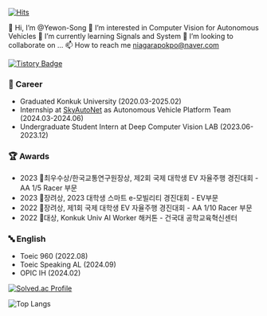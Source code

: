 [![Hits](https://hits.seeyoufarm.com/api/count/incr/badge.svg?url=https%3A%2F%2Fgithub.com%2FYewon-Song%2FYewon-Song%2F&count_bg=%2379C83D&title_bg=%23555555&icon=ferrari.svg&icon_color=%23E7E7E7&title=hits&edge_flat=false)](https://hits.seeyoufarm.com)

👋 Hi, I’m @Yewon-Song
👀 I’m interested in Computer Vision for Autonomous Vehicles
🌱 I’m currently learning Signals and System
💞️ I’m looking to collaborate on ...
📫 How to reach me niagarapokpo@naver.com

[![Tistory Badge](https://img.shields.io/badge/Tech%20Blog-555263?style=flat&logoColor=white)]("https://niagarapokpo.tistory.com/)

### 💼 Career
- Graduated Konkuk University (2020.03-2025.02)
- Internship at [SkyAutoNet](https://www.skyautonet.com/) as Autonomous Vehicle Platform Team (2024.03-2024.06)
- Undergraduate Student Intern at Deep Computer Vision LAB (2023.06-2023.12)

### 🏆 Awards
- 2023 🥈최우수상/한국교통연구원장상, 제2회 국제 대학생 EV 자율주행 경진대회 - AA 1/5 Racer 부문  
- 2023 🥉장려상,   2023 대학생 스마트 e-모빌리티 경진대회 - EV부문
- 2022 🥉장려상,   제1회 국제 대학생 EV 자율주행 경진대회 - AA 1/10 Racer 부문  
- 2022 🥇대상,     Konkuk Univ AI Worker 해커톤 - 건국대 공학교육혁신센터
  
### 🔤 English
- Toeic 960 (2022.08)
- Toeic Speaking AL (2024.09)
- OPIC IH (2024.02)



[![Solved.ac Profile](http://mazassumnida.wtf/api/generate_badge?boj=swy1155)](https://solved.ac/swy1155)

![Top Langs](https://github-readme-stats.vercel.app/api/top-langs/?username=Yewon-Song&layout=compact&theme=dracula)






<!---
Yewon-Song/Yewon-Song is a ✨ special ✨ repository because its `README.md` (this file) appears on your GitHub profile.
You can click the Preview link to take a look at your changes.
--->
